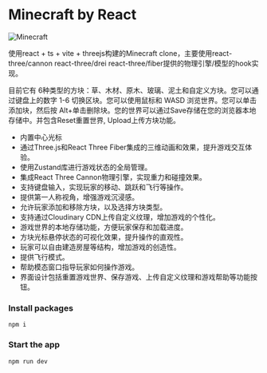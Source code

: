 # Minecraft by React

![Minecraft](https://res.cloudinary.com/dtzi3qstg/image/upload/v1708775733/mydjspl9dofyvuqdpw7s.png)

使用react + ts + vite + threejs构建的Minecraft clone，主要使用react-three/cannon react-three/drei react-three/fiber提供的物理引擎/模型的hook实现。

目前它有 6种类型的方块：草、木材、原木、玻璃、泥土和自定义方块。您可以通过键盘上的数字 1-6 切换区块。您可以使用鼠标和 WASD 浏览世界。您可以单击添加块，然后按 Alt+单击删除块。您的世界可以通过Save存储在您的浏览器本地存储中。并包含Reset重置世界, Upload上传方块功能。

- 内置中心光标
- 通过Three.js和React Three Fiber集成的三维动画和效果，提升游戏交互体验。
- 使用Zustand库进行游戏状态的全局管理。
- 集成React Three Cannon物理引擎，实现重力和碰撞效果。
- 支持键盘输入，实现玩家的移动、跳跃和飞行等操作。
- 提供第一人称视角，增强游戏沉浸感。
- 允许玩家添加和移除方块，以及选择方块类型。
- 支持通过Cloudinary CDN上传自定义纹理，增加游戏的个性化。
- 游戏世界的本地存储功能，方便玩家保存和加载进度。
- 方块光标悬停状态的可视化效果，提升操作的直观性。
- 玩家可以自由建造房屋等结构，增加游戏的创造性。
- 提供飞行模式。
- 帮助模态窗口指导玩家如何操作游戏。
- 界面设计包括重置游戏世界、保存游戏、上传自定义纹理和游戏帮助等功能按钮。

### Install packages

```
npm i
```

### Start the app

```
npm run dev
```


